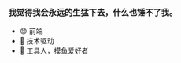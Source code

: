 <!--
**liujilongObject/liujilongObject** is a ✨ _special_ ✨ repository because its `README.md` (this file) appears on your GitHub profile.

Here are some ideas to get you started:

- 🔭 I’m currently working on ...
- 🌱 I’m currently learning ...
- 👯 I’m looking to collaborate on ...
- 🤔 I’m looking for help with ...
- 💬 Ask me about ...
- 📫 How to reach me: ...
- 😄 Pronouns: ...
- ⚡ Fun fact: ...
-->

### 我觉得我会永远的生猛下去，什么也锤不了我。

- 😊 前端
- 🚀 技术驱动
- 👀 工具人，摸鱼爱好者
